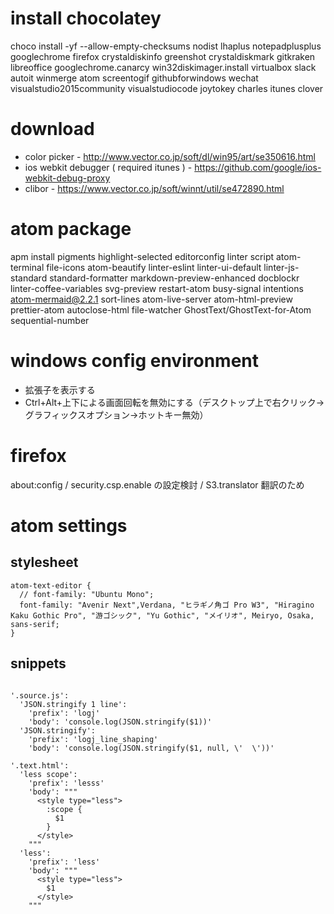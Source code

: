 
# install chocolatey
choco install -yf --allow-empty-checksums nodist lhaplus notepadplusplus googlechrome firefox crystaldiskinfo greenshot crystaldiskmark gitkraken libreoffice googlechrome.canarcy win32diskimager.install virtualbox slack autoit winmerge atom screentogif githubforwindows wechat visualstudio2015community visualstudiocode joytokey charles itunes clover

# download
* color picker - http://www.vector.co.jp/soft/dl/win95/art/se350616.html
* ios webkit debugger ( required itunes ) - https://github.com/google/ios-webkit-debug-proxy
* clibor - https://www.vector.co.jp/soft/winnt/util/se472890.html

# atom package
apm install pigments highlight-selected editorconfig linter script atom-terminal file-icons atom-beautify linter-eslint linter-ui-default linter-js-standard standard-formatter markdown-preview-enhanced docblockr linter-coffee-variables svg-preview restart-atom busy-signal intentions atom-mermaid@2.2.1 sort-lines atom-live-server atom-html-preview prettier-atom autoclose-html file-watcher GhostText/GhostText-for-Atom sequential-number

# windows config environment
* 拡張子を表示する
* Ctrl+Alt+上下による画面回転を無効にする（デスクトップ上で右クリック→グラフィックスオプション→ホットキー無効）

# firefox 
about:config / security.csp.enable の設定検討 / S3.translator 翻訳のため

# atom settings

## stylesheet
```
atom-text-editor {
  // font-family: "Ubuntu Mono";
  font-family: "Avenir Next",Verdana, "ヒラギノ角ゴ Pro W3", "Hiragino Kaku Gothic Pro", "游ゴシック", "Yu Gothic", "メイリオ", Meiryo, Osaka, sans-serif;
}
```

## snippets 
```

'.source.js':
  'JSON.stringify 1 line':
    'prefix': 'logj'
    'body': 'console.log(JSON.stringify($1))'
  'JSON.stringify':
    'prefix': 'logj_line_shaping'
    'body': 'console.log(JSON.stringify($1, null, \'  \'))'

'.text.html':
  'less scope':
    'prefix': 'lesss'
    'body': """
      <style type="less">
        :scope {
          $1
        }
      </style>
    """
  'less':
    'prefix': 'less'
    'body': """
      <style type="less">
        $1
      </style>
    """
```
